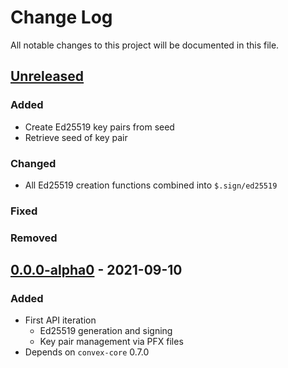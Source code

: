 # Change Log

All notable changes to this project will be documented in this file.



## [Unreleased]

### Added

- Create Ed25519 key pairs from seed
- Retrieve seed of key pair

### Changed

- All Ed25519 creation functions combined into `$.sign/ed25519`

### Fixed

### Removed




## [0.0.0-alpha0] - 2021-09-10

### Added

- First API iteration
    - Ed25519 generation and signing
    - Key pair management via PFX files
- Depends on `convex-core` 0.7.0



[Unreleased]:  https://github.com/helins/convex.lisp.cljc/compare/cvm/0.0.0-alpha0...HEAD
[0.0.0-alpha0]: https://github.com/helins/convex.lisp.cljc/releases/tag/cvm/0.0.0-alpha0
